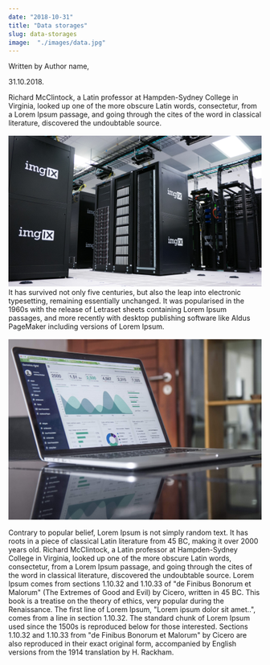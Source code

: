 ```yaml
---
date: "2018-10-31"
title: "Data storages"
slug: data-storages
image:  "./images/data.jpg"
---
```


<!-- markdownlint-disable MD033 -->

<div id="blog-post-data-div">
    <p class="blog-post-author blog-post-text">Written by Author name,&nbsp;</p>
    <p class="blog-post-date blog-post-text">31.10.2018.</p>
</div>

Richard McClintock, a Latin professor at Hampden-Sydney College in Virginia, looked up one of the more obscure Latin words, consectetur, from a Lorem Ipsum passage, and going through the cites of the word in classical literature, discovered the undoubtable source.
<br/>
<br/>
<img src="./images/data.jpg" alt="Data storages" />
<br/>
It has survived not only five centuries, but also the leap into electronic typesetting, remaining essentially unchanged. It was popularised in the 1960s with the release of Letraset sheets containing Lorem Ipsum passages, and more recently with desktop publishing software like Aldus PageMaker including versions of Lorem Ipsum.
<br/>
<br/>
<img src="./images/statistics.jpg" alt="Title"/>
<br/>
<p class="last-p">
Contrary to popular belief, Lorem Ipsum is not simply random text. It has roots in a piece of classical Latin literature from 45 BC, making it over 2000 years old. Richard McClintock, a Latin professor at Hampden-Sydney College in Virginia, looked up one of the more obscure Latin words, consectetur, from a Lorem Ipsum passage, and going through the cites of the word in classical literature, discovered the undoubtable source. Lorem Ipsum comes from sections 1.10.32 and 1.10.33 of "de Finibus Bonorum et Malorum" (The Extremes of Good and Evil) by Cicero, written in 45 BC. This book is a treatise on the theory of ethics, very popular during the Renaissance. The first line of Lorem Ipsum, "Lorem ipsum dolor sit amet..", comes from a line in section 1.10.32.
The standard chunk of Lorem Ipsum used since the 1500s is reproduced below for those interested. Sections 1.10.32 and 1.10.33 from "de Finibus Bonorum et Malorum" by Cicero are also reproduced in their exact original form, accompanied by English versions from the 1914 translation by H. Rackham.
</p>